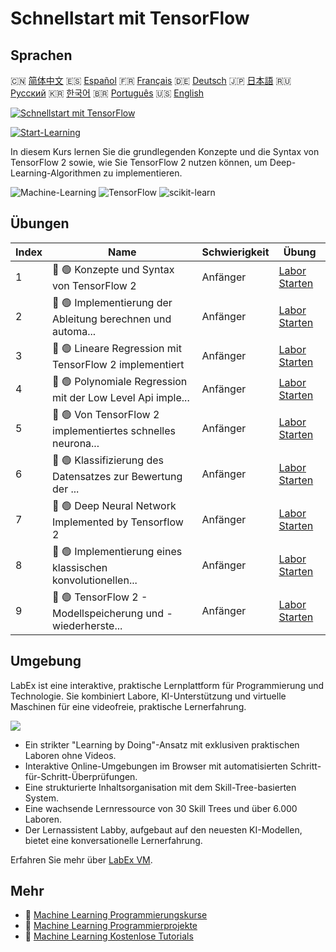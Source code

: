 # Schnellstart mit TensorFlow

## Sprachen

🇨🇳 [简体中文](README_zh.md) 🇪🇸 [Español](README_es.md) 🇫🇷 [Français](README_fr.md) 🇩🇪 [Deutsch](README_de.md) 🇯🇵 [日本語](README_ja.md) 🇷🇺 [Русский](README_ru.md) 🇰🇷 [한국어](README_ko.md) 🇧🇷 [Português](README_pt.md) 🇺🇸 [English](README.md) 

[![Schnellstart mit TensorFlow](https://cover-creator.labex.io/quick-start-with-tensorflow.png?lang=de)](https://labex.io/de/courses/quick-start-with-tensorflow)

[![Start-Learning](https://img.shields.io/badge/Start-Learning-whitesmoke?style=for-the-badge)](https://labex.io/de/courses/quick-start-with-tensorflow)

In diesem Kurs lernen Sie die grundlegenden Konzepte und die Syntax von TensorFlow 2 sowie, wie Sie TensorFlow 2 nutzen können, um Deep-Learning-Algorithmen zu implementieren.

![Machine-Learning](https://img.shields.io/badge/Machine-Learning-whitesmoke?style=for-the-badge&logo=machine-learning)
![TensorFlow](https://img.shields.io/badge/TensorFlow-whitesmoke?style=for-the-badge&logo=tensorflow)
![scikit-learn](https://img.shields.io/badge/scikit-learn-whitesmoke?style=for-the-badge&logo=scikit-learn)


## Übungen

|   Index | Name                                                        | Schwierigkeit   | Übung                                                                                                                                           |
|---------|-------------------------------------------------------------|-----------------|-------------------------------------------------------------------------------------------------------------------------------------------------|
|       1 | 📖 🟢 Konzepte und Syntax von TensorFlow 2                  | Anfänger        | <a target='_blank' href='https://labex.io/de/labs/ml-concepts-and-syntax-of-tensorflow-2-20758'>Labor Starten</a>                               |
|       2 | 📖 🟢 Implementierung der Ableitung berechnen und automa... | Anfänger        | <a target='_blank' href='https://labex.io/de/labs/ml-implementation-of-computing-derivative-and-automatic-differential-20785'>Labor Starten</a> |
|       3 | 📖 🟢 Lineare Regression mit TensorFlow 2 implementiert     | Anfänger        | <a target='_blank' href='https://labex.io/de/labs/ml-linear-regression-implemented-by-tensorflow-2-20797'>Labor Starten</a>                     |
|       4 | 📖 🟢 Polynomiale Regression mit der Low Level Api imple... | Anfänger        | <a target='_blank' href='https://labex.io/de/labs/ml-polynomial-regression-implemented-by-low-level-api-20803'>Labor Starten</a>                |
|       5 | 📖 🟢 Von TensorFlow 2 implementiertes schnelles neurona... | Anfänger        | <a target='_blank' href='https://labex.io/de/labs/ml-shallow-neural-network-implemented-by-tensorflow-2-20809'>Labor Starten</a>                |
|       6 | 📖 🟢 Klassifizierung des Datensatzes zur Bewertung der ... | Anfänger        | <a target='_blank' href='https://labex.io/de/labs/ml-classification-of-car-safety-evaluation-dataset-20756'>Labor Starten</a>                   |
|       7 | 📖 🟢 Deep Neural Network Implemented by Tensorflow 2       | Anfänger        | <a target='_blank' href='https://labex.io/de/labs/ml-deep-neural-network-implemented-by-tensorflow-2-20768'>Labor Starten</a>                   |
|       8 | 📖 🟢 Implementierung eines klassischen konvolutionellen... | Anfänger        | <a target='_blank' href='https://labex.io/de/labs/ml-implementation-of-classic-convolutional-neural-network-20784'>Labor Starten</a>            |
|       9 | 📖 🟢 TensorFlow 2 - Modellspeicherung und -wiederherste... | Anfänger        | <a target='_blank' href='https://labex.io/de/labs/ml-tensorflow-2-model-saving-and-restoring-20813'>Labor Starten</a>                           |

## Umgebung

LabEx ist eine interaktive, praktische Lernplattform für Programmierung und Technologie. Sie kombiniert Labore, KI-Unterstützung und virtuelle Maschinen für eine videofreie, praktische Lernerfahrung.

![](https://tutorial-screenshot.getvm.io/images/vm-1725247253.png)

- Ein strikter "Learning by Doing"-Ansatz mit exklusiven praktischen Laboren ohne Videos.
- Interaktive Online-Umgebungen im Browser mit automatisierten Schritt-für-Schritt-Überprüfungen.
- Eine strukturierte Inhaltsorganisation mit dem Skill-Tree-basierten System.
- Eine wachsende Lernressource von 30 Skill Trees und über 6.000 Laboren.
- Der Lernassistent Labby, aufgebaut auf den neuesten KI-Modellen, bietet eine konversationelle Lernerfahrung.

Erfahren Sie mehr über [LabEx VM](https://support.labex.io/using-labex/virtual-machine).

## Mehr

- 🔗 [Machine Learning Programmierungskurse](https://github.com/labex-labs/awesome-programming-courses)
- 🔗 [Machine Learning Programmierprojekte](https://github.com/labex-labs/awesome-programming-projects)
- 🔗 [Machine Learning Kostenlose Tutorials](https://github.com/labex-labs/ml-free-tutorials)

